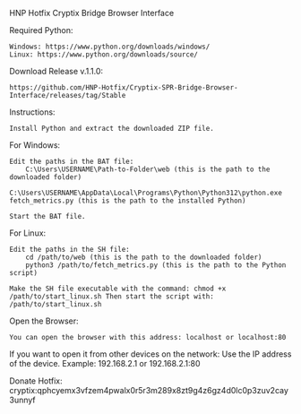 HNP Hotfix Cryptix Bridge Browser Interface

Required Python:

    Windows: https://www.python.org/downloads/windows/
    Linux: https://www.python.org/downloads/source/

Download Release v.1.1.0:

    https://github.com/HNP-Hotfix/Cryptix-SPR-Bridge-Browser-Interface/releases/tag/Stable

Instructions:

    Install Python and extract the downloaded ZIP file.

For Windows:

    Edit the paths in the BAT file:
        C:\Users\USERNAME\Path-to-Folder\web (this is the path to the downloaded folder)
        C:\Users\USERNAME\AppData\Local\Programs\Python\Python312\python.exe fetch_metrics.py (this is the path to the installed Python)

    Start the BAT file.

For Linux:

    Edit the paths in the SH file:
        cd /path/to/web (this is the path to the downloaded folder)
        python3 /path/to/fetch_metrics.py (this is the path to the Python script)

    Make the SH file executable with the command: chmod +x /path/to/start_linux.sh Then start the script with: /path/to/start_linux.sh

Open the Browser:

    You can open the browser with this address: localhost or localhost:80

If you want to open it from other devices on the network: Use the IP address of the device. Example: 192.168.2.1 or 192.168.2.1:80

Donate Hotfix: cryptix:qphcyemx3vfzem4pwalx0r5r3m289x8zt9g4z6gz4d0lc0p3zuv2cay3unnyf